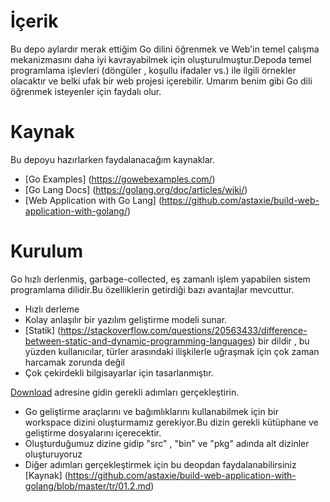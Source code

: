 # İçerik

Bu depo aylardır merak ettiğim Go dilini öğrenmek ve Web'in temel çalışma mekanizmasını daha iyi kavrayabilmek için oluşturulmuştur.Depoda temel programlama işlevleri (döngüler , koşullu ifadaler vs.) ile ilgili örnekler olacaktır ve belki ufak bir web projesi içerebilir. Umarım benim gibi Go dili öğrenmek isteyenler için faydalı olur.

# Kaynak

Bu depoyu hazırlarken faydalanacağım kaynaklar.
- [Go Examples] (https://gowebexamples.com/)
- [Go Lang Docs] (https://golang.org/doc/articles/wiki/)
- [Web Application with Go Lang] (https://github.com/astaxie/build-web-application-with-golang/)

# Kurulum

Go hızlı derlenmiş, garbage-collected, eş zamanlı işlem yapabilen  sistem programlama dilidir.Bu özelliklerin getirdiği bazı avantajlar mevcuttur.

- Hızlı derleme
- Kolay anlaşılır bir yazılım geliştirme modeli sunar.
- [Statik] (https://stackoverflow.com/questions/20563433/difference-between-static-and-dynamic-programming-languages) bir dildir , bu yüzden kullanıcılar, türler arasındaki ilişkilerle uğraşmak için çok zaman harcamak zorunda değil
- Çok çekirdekli bilgisayarlar için tasarlanmıştır.

[Download]( https://golang.org/dl/) adresine gidin gerekli adımları gerçekleştirin.

- Go geliştirme araçlarını ve bağımlıklarını kullanabilmek için bir workspace dizini oluşturmamız gerekiyor.Bu dizin gerekli kütüphane ve geliştirme dosyalarını içerecektir.
- Oluşturduğumuz dizine gidip "src" , "bin" ve "pkg" adında alt dizinler oluşturuyoruz
- Diğer adımları gerçekleştirmek için bu deopdan faydalanabilirsiniz [Kaynak] (https://github.com/astaxie/build-web-application-with-golang/blob/master/tr/01.2.md)

